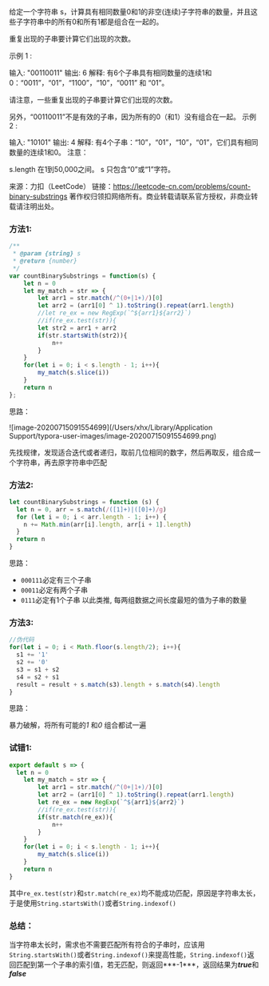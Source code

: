给定一个字符串 s，计算具有相同数量0和1的非空(连续)子字符串的数量，并且这些子字符串中的所有0和所有1都是组合在一起的。

重复出现的子串要计算它们出现的次数。

示例 1 :

输入: "00110011"
输出: 6
解释: 有6个子串具有相同数量的连续1和0：“0011”，“01”，“1100”，“10”，“0011” 和 “01”。

请注意，一些重复出现的子串要计算它们出现的次数。

另外，“00110011”不是有效的子串，因为所有的0（和1）没有组合在一起。
示例 2 :

输入: "10101"
输出: 4
解释: 有4个子串：“10”，“01”，“10”，“01”，它们具有相同数量的连续1和0。
注意：

s.length 在1到50,000之间。
s 只包含“0”或“1”字符。

来源：力扣（LeetCode）
链接：https://leetcode-cn.com/problems/count-binary-substrings
著作权归领扣网络所有。商业转载请联系官方授权，非商业转载请注明出处。

### 方法1:

```js
/**
 * @param {string} s
 * @return {number}
 */
var countBinarySubstrings = function(s) {
    let n = 0
    let my_match = str => {
        let arr1 = str.match(/^(0+|1+)/)[0]
        let arr2 = (arr1[0] ^ 1).toString().repeat(arr1.length)
        //let re_ex = new RegExp(`^${arr1}${arr2}`)
        //if(re_ex.test(str)){
        let str2 = arr1 + arr2
        if(str.startsWith(str2)){
            n++
        }
    }
    for(let i = 0; i < s.length - 1; i++){
        my_match(s.slice(i))
    }
    return n
};
```

思路：

![image-20200715091554699](/Users/xhx/Library/Application Support/typora-user-images/image-20200715091554699.png)

先找规律，发现适合迭代或者递归，取前几位相同的数字，然后再取反，组合成一个字符串，再去原字符串中匹配

### 方法2:

```js
let countBinarySubstrings = function (s) {
  let n = 0, arr = s.match(/([1]+)|([0]+)/g)
  for (let i = 0; i < arr.length - 1; i++) {
    n += Math.min(arr[i].length, arr[i + 1].length)
  }
  return n
}

```

思路：

- `000111`必定有三个子串
- `00011`必定有两个子串
- `0111`必定有1个子串
  以此类推, 每两组数据之间长度最短的值为子串的数量

### 方法3:

```js
//伪代码
for(let i = 0; i < Math.floor(s.length/2); i++){
  s1 += '1'
  s2 += '0'
  s3 = s1 + s2
  s4 = s2 + s1
  result = result + s.match(s3).length + s.match(s4).length
}
```

思路：

暴力破解，将所有可能的*1* 和*0* 组合都试一遍

### 试错1:

```js
export default s => {
  let n = 0
    let my_match = str => {
        let arr1 = str.match(/^(0+|1+)/)[0]
        let arr2 = (arr1[0] ^ 1).toString().repeat(arr1.length)
        let re_ex = new RegExp(`^${arr1}${arr2}`)
        //if(re_ex.test(str)){
        if(str.match(re_ex)){
            n++
        }
    }
    for(let i = 0; i < s.length - 1; i++){
        my_match(s.slice(i))
    }
    return n
}

```

其中```re_ex.test(str)```和```str.match(re_ex)```均不能成功匹配，原因是字符串太长，于是使用```String.startsWith()```或者```String.indexof()```

### 总结：

当字符串太长时，需求也不需要匹配所有符合的子串时，应该用```String.startsWith()```或者```String.indexof()```来提高性能，```String.indexof()```返回匹配到第一个子串的索引值，若无匹配，则返回***-1***，返回结果为***true***和***false***

